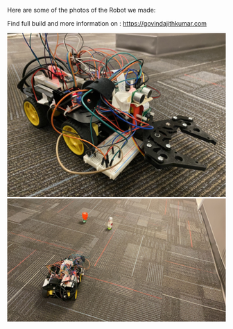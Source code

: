 Here are some of the photos of the Robot we made:


Find full build and more information on :  <https://govindajithkumar.com>


![](Images/IMG_1938.JPEG)<br/>
![](Images/IMG_1948.JPG)<br/>

